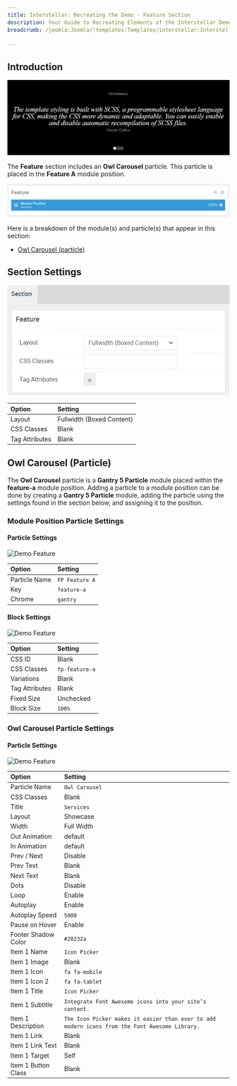 ```yaml
---
title: Interstellar: Recreating the Demo - Feature Section
description: Your Guide to Recreating Elements of the Interstellar Demo for Joomla
breadcrumb: /joomla:Joomla/!templates:Templates/interstellar:Interstellar

---
```


## Introduction

![](assets/demo_5.jpeg)

The **Feature** section includes an **Owl Carousel** particle. This particle is placed in the **Feature A** module position.

![](assets/home_feature.jpeg)

Here is a breakdown of the module(s) and particle(s) that appear in this section:

* [Owl Carousel (particle)](#image-grid-(particle))

## Section Settings

![](assets/demo_feature_settings.jpeg)

| Option           | Setting                   |
| :--------------- | :----------               |
| Layout           | Fullwidth (Boxed Content) |
| CSS Classes      | Blank                     |
| Tag Attributes   | Blank                     |

## Owl Carousel (Particle)

The **Owl Carousel** particle is a **Gantry 5 Particle** module placed within the **feature-a** module position. Adding a particle to a module position can be done by creating a **Gantry 5 Particle** module, adding the particle using the settings found in the section below, and assigning it to the position.

### Module Position Particle Settings

#### Particle Settings

![Demo Feature](demo_feature_1.jpeg)

| Option        | Setting        |
| :-----        | :-----         |
| Particle Name | `FP Feature A` |
| Key           | `feature-a`    |
| Chrome        | `gantry`       |

#### Block Settings

![Demo Feature](demo_feature_2.jpeg)

| Option         | Setting        |
| :-----         | :-----         |
| CSS ID         | Blank          |
| CSS Classes    | `fp-feature-a` |
| Variations     | Blank          |
| Tag Attributes | Blank          |
| Fixed Size     | Unchecked      |
| Block Size     | `100%`         |

### Owl Carousel Particle Settings

#### Particle Settings

![Demo Feature](demo_feature_3.jpeg)

| Option              | Setting                                                                                        |
| :-----              | :-----                                                                                         |
| Particle Name       | `Owl Carousel`                                                                                 |
| CSS Classes         | Blank                                                                                          |
| Title               | `Services`                                                                                     |
| Layout              | Showcase                                                                                       |
| Width               | Full Width                                                                                     |
| Out Animation       | default                                                                                        |
| In Animation        | default                                                                                        |
| Prev / Next         | Disable                                                                                        |
| Prev Text           | Blank                                                                                          |
| Next Text           | Blank                                                                                          |
| Dots                | Disable                                                                                        |
| Loop                | Enable                                                                                         |
| Autoplay            | Enable                                                                                         |
| Autoplay Speed      | `5000`                                                                                         |
| Pause on Hover      | Enable                                                                                         |
| Footer Shadow Color | `#20232a`                                                                                      |
| Item 1 Name         | `Icon Picker`                                                                                  |
| Item 1 Image        | Blank                                                                                          |
| Item 1 Icon         | `fa fa-mobile`                                                                                 |
| Item 1 Icon 2       | `fa fa-tablet`                                                                                 |
| Item 1 Title        | `Icon Picker`                                                                                  |
| Item 1 Subtitle     | `Integrate Font Awesome icons into your site’s content.`                                       |
| Item 1 Description  | `The Icon Picker makes it easier than ever to add modern icons from the Font Awesome Library.` |
| Item 1 Link         | Blank                                                                                          |
| Item 1 Link Text    | Blank                                                                                          |
| Item 1 Target       | Self                                                                                           |
| Item 1 Button Class | Blank                                                                                          |